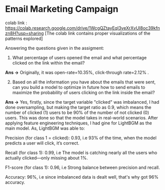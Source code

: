 # Email Marketing Campaign


colab link : https://colab.research.google.com/drive/1WcgQZtayEqI3veXrXvUI8oc39kfnzn8H?usp=sharing    [The colab link contains proper visualizations of the patterns explored]

Answering the questions given in the assigment:



1.   What percentage of users opened the email and what percentage clicked on the link within the email?

  **Ans ->** Originally, it was open-rate=10.35%, click-through rate=2.12% .

2.   Based on all the information you have about the emails that were sent, can you build a model to optimize in future how to send emails to maximize the probability of users clicking on the link inside the email?

  **Ans ->** Yes, firstly, since the target variable "clicked" was imbalanced, I had done oversampling, but making the target ratio as 0.9, which means the number of clicked (1) users to be 90% of the number of not clicked (0) users. This was done so that the model takes in real-world scenarios. After applying feature engineering techniques, I had gine for LightBGM as the main model.
  As, LightBGM was able to:

  Precision (for class 1 = clicked): 0.93, i.e 93% of the time, when the model predicts a user will click, it’s correct.

  Recall (for class 1): 0.99, i.e The model is catching nearly all the users who actually clicked—only missing about 1%.

  F1-score (for class 1): 0.96, i.e Strong balance between precision and recall.

  Accuracy: 96%, i.e since imbalanced data is dealt well, that's why got 96% accuracy.

